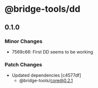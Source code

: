 # @bridge-tools/dd

## 0.1.0

### Minor Changes

- 7569c66: First DD seems to be working

### Patch Changes

- Updated dependencies [c4577df]
  - @bridge-tools/core@0.2.1
